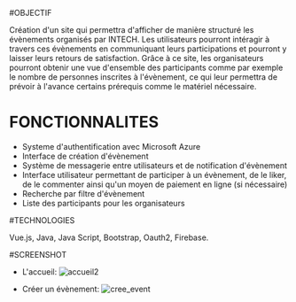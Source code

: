 #OBJECTIF

Création d'un site qui permettra d'afficher de manière structuré les évènements organisés par INTECH. Les utilisateurs pourront intéragir à travers ces évènements en communiquant leurs participations et pourront y laisser leurs retours de satisfaction. Grâce à ce site, les organisateurs pourront obtenir une vue d'ensemble des participants comme par exemple le nombre de personnes inscrites à l'évènement, ce qui leur permettra de prévoir à l'avance certains prérequis comme le matériel nécessaire.

# FONCTIONNALITES

- Systeme d'authentification avec Microsoft Azure
- Interface de création d'évènement
- Système de messagerie entre utilisateurs et de notification d'évènement
- Interface utilisateur permettant de participer à un évènement, de le liker, de le commenter ainsi qu'un moyen de paiement en ligne (si nécessaire)
- Recherche par filtre d'évènement
- Liste des participants pour les organisateurs

#TECHNOLOGIES

Vue.js, Java, Java Script, Bootstrap, Oauth2, Firebase.

#SCREENSHOT

- L'accueil:
![accueil2](https://user-images.githubusercontent.com/73828008/209867087-f49d71b4-9914-4e2b-9f0e-1368b2088928.png)

- Créer un évènement:
![cree_event](https://user-images.githubusercontent.com/73828008/209867278-44b9656d-37e9-45a4-b7fd-1715ce998157.png)
